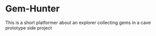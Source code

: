 # Gem-Hunter
This is a short platformer about an explorer collecting gems in a cave prototype side project
